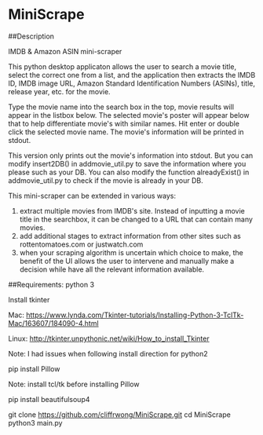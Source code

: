# MiniScrape

##Description

IMDB & Amazon ASIN mini-scraper

This python desktop applicaton allows the user to search a movie title, select the correct one from a list, and the application then extracts the IMDB ID, IMDB image URL, Amazon Standard Identification Numbers (ASINs), title, release year, etc. for the movie.

Type the movie name into the search box in the top, movie results will appear in the listbox below. The selected movie's poster will appear below that to help differentiate movie's with similar names. Hit enter or double click the selected movie name. The movie's information will be printed in stdout. 

This version only prints out the movie's information into stdout. But you can modify insert2DB() in addmovie_util.py to save the information where you please such as your DB. You can also modify the function alreadyExist() in addmovie_util.py to check if the movie is already in your DB.

This mini-scraper can be extended in various ways:
1. extract multiple movies from IMDB's site. Instead of inputting a movie title in the searchbox, it can be changed to a URL that can contain many movies.
2. add additional stages to extract information from other sites such as rottentomatoes.com or justwatch.com
3. when your scraping algorithm is uncertain which choice to make, the benefit of the UI allows the user to intervene and manually make a decision while have all the relevant information available. 


##Requirements:
python 3

Install tkinter 

Mac: https://www.lynda.com/Tkinter-tutorials/Installing-Python-3-TclTk-Mac/163607/184090-4.html

Linux: http://tkinter.unpythonic.net/wiki/How_to_install_Tkinter

Note: I had issues when following install direction for python2

pip install Pillow

Note: install tcl/tk before installing Pillow

pip install beautifulsoup4

git clone https://github.com/cliffrwong/MiniScrape.git
cd MiniScrape
python3 main.py


